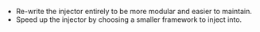 - Re-write the injector entirely to be more modular and easier to maintain.
- Speed up the injector by choosing a smaller framework to inject into.
